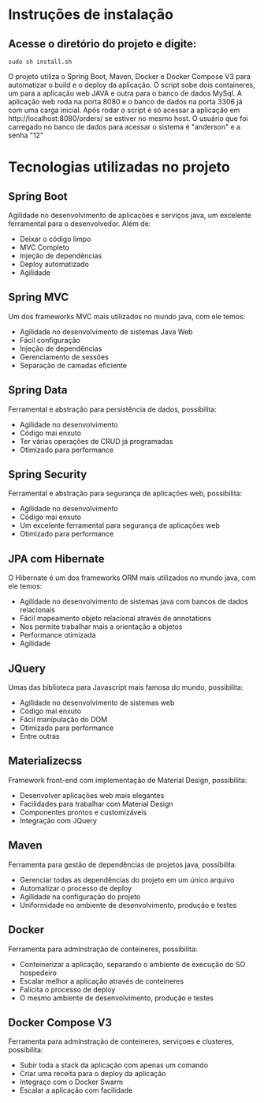 # Instruções de instalação

## Acesse o diretório do projeto e digite:

```
sudo sh install.sh
```

O projeto utiliza o Spring Boot, Maven, Docker e Docker Compose V3 para automatizar o build e o deploy da aplicação. O script sobe dois containeres, um para a aplicação web JAVA e outra para o banco de dados MySql. A aplicação web roda na porta 8080 e o banco de dados na porta 3306 já com uma carga inicial. Após rodar o script é só acessar a aplicação em http://localhost:8080/orders/ se estiver no mesmo host. O usuário que foi carregado no banco de dados para acessar o sistema é "anderson" e a senha "12"

# Tecnologias utilizadas no projeto

## Spring Boot

Agilidade no desenvolvimento de aplicações e serviços java, um excelente ferramental para o desenvolvedor. Além de:

* Deixar o código limpo
* MVC Completo
* Injeção de dependências
* Deploy automatizado
* Agilidade

## Spring MVC

Um dos frameworks MVC mais utilizados no mundo java, com ele temos:

* Agilidade no desenvolvimento de sistemas Java Web
* Fácil configuração
* Injeção de dependências
* Gerenciamento de sessões
* Separação de camadas eficiente

## Spring Data

Ferramental e abstração para persistência de dados, possibilita:

* Agilidade no desenvolvimento
* Código mai enxuto
* Ter várias operações de CRUD já programadas
* Otimizado para performance

## Spring Security

Ferramental e abstração para segurança de aplicações web, possibilita:

* Agilidade no desenvolvimento
* Código mai enxuto
* Um excelente ferramental para segurança de aplicações web
* Otimizado para performance

## JPA com Hibernate

O Hibernate é um dos frameworks ORM mais utilizados no mundo java, com ele temos:

* Agilidade no desenvolvimento de sistemas java com bancos de dados relacionais
* Fácil mapeamento objeto relacional através de annotations
* Nos permite trabalhar mais a orientação a objetos
* Performance otimizada
* Agilidade

## JQuery

Umas das biblioteca para Javascript mais famosa do mundo, possibilita:

* Agilidade no desenvolvimento de sistemas web
* Código mai enxuto
* Fácil manipulação do DOM
* Otimizado para performance
* Entre outras

## Materializecss

Framework front-end com implementação de Material Design, possibilita:

* Desenvolver aplicações web mais elegantes
* Facilidades para trabalhar com Material Design
* Componentes prontos e customizáveis
* Integração com JQuery

## Maven

Ferramenta para gestão de dependências de projetos java, possibilita:

* Gerenciar todas as dependências do projeto em um único arquivo
* Automatizar o processo de deploy
* Agilidade na configuração do projeto
* Uniformidade no ambiente de desenvolvimento, produção e testes
 
## Docker

Ferramenta para adminstração de conteineres, possibilita:

* Conteinerizar a aplicação, separando o ambiente de execução do SO hospedeiro
* Escalar melhor a aplicação através de conteineres
* Falicita o processo de deploy
* O mesmo ambiente de desenvolvimento, produção e testes

## Docker Compose V3

Ferramenta para adminstração de conteineres, serviçoes e clusteres, possibilita:

* Subir toda a stack da aplicação com apenas um comando
* Criar uma receita para o deploy da aplicação
* Integraço com o Docker Swarm
* Escalar a aplicação com facilidade
 







